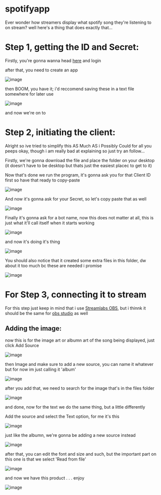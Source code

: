# spotifyapp
Ever wonder how streamers display what spotify song they're listening to on stream? well here's a thing that does exactly that...



# Step 1, getting the ID and Secret:

Firstly, you're gonna wanna head [here](https://developer.spotify.com/dashboard/login) and login

after that, you need to create an app


![image](https://user-images.githubusercontent.com/34391969/211055994-7b936aa3-633b-4536-b34f-8db3e699c9e8.png)


then BOOM, you have it; i'd reccomend saving these in a text file somewhere for later use


![image](https://user-images.githubusercontent.com/34391969/211056544-06f0ca76-e0d6-4b54-9108-b456e32f84c1.png)


and now we're on to 
# Step 2, initiating the client:

Alright so ive tried to simplify this AS Much AS i Possibly Could for all you peeps okay, though i am really bad at explaining so just try an follow...

Firstly, we're gonna download the file and place the folder on your desktop (it doesn't have to be desktop but thats just the easiest placec to get to it)

Now that's done we run the program, it's gonna ask you for that Client ID first so have that ready to copy-paste


![image](https://user-images.githubusercontent.com/34391969/211058891-f3f970e4-a82e-4d80-98d1-66b472d8d551.png)


And now it's gonna ask for your Secret, so let's copy paste that as well


![image](https://user-images.githubusercontent.com/34391969/211059103-9edf114e-8e30-4b98-8d36-d445a1e31108.png)


Finally it's gonna ask for a bot name, now this does not matter at all, this is just what it'll call itself when it starts working


![image](https://user-images.githubusercontent.com/34391969/211059421-e62ec23e-4183-4eeb-b166-bcd485ebf7ce.png)



and now it's doing it's thing


![image](https://user-images.githubusercontent.com/34391969/211059700-6b70296e-562d-4265-9574-8515fba2e8b7.png)


You should also notice that it created some extra files in this folder, dw about it too much bc these are needed i promise


![image](https://user-images.githubusercontent.com/34391969/211059937-2b66e156-f278-4bcd-ac40-ddc455cbbcd2.png)


# For Step 3, connecting it to stream
For this step just keep in mind that i use [Streamlabs OBS](https://streamlabs.com/desktop/download), but i thinnk it should be the same for [obs studio](https://obsproject.com/download) as well

## Adding the image:
now this is for the image art or albumn art of the song being displayed, just click Add Source


![image](https://user-images.githubusercontent.com/34391969/211062070-ae8c84c4-c663-4c0d-84c5-7afc9f75e3b9.png)


then Image and make sure to add a new source, you can name it whatever but for now im just calling it 'album'


![image](https://user-images.githubusercontent.com/34391969/211062481-ec007d03-a1a5-41d5-b50b-c6892102debe.png)


after you add that, we need to search for the image that's in the files folder


![image](https://user-images.githubusercontent.com/34391969/211072814-d123a2e9-861e-4686-93f6-8d60fe44e50f.png)

and done, now for the text we do the same thing, but a little differently

Add the source and select the Text option, for me it's this


![image](https://user-images.githubusercontent.com/34391969/211073487-18d95f57-9257-4303-b454-cfea2f15f077.png)


just like the albumn, we're gonna be adding a new source instead


![image](https://user-images.githubusercontent.com/34391969/211073670-9d0ecbd4-4dc6-4258-b6cf-6be89ae36e0a.png)


after that, you can edit the font and size and such, but the important part on this one is that we select 'Read from file'


![image](https://user-images.githubusercontent.com/34391969/211073997-d40741b1-b668-466c-9038-e6c7d0d12248.png)


and now we have this product . . . enjoy


![image](https://user-images.githubusercontent.com/34391969/211074383-9d7011bb-e593-43db-9258-c7ec3d7a7b89.png)


